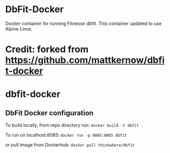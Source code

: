 # DbFit-Docker
Docker container for running Fitnesse dbfit.  This container updated to use Alpine Linux.

Credit: forked from https://github.com/mattkernow/dbfit-docker
=======
# dbfit-docker
## DbFit Docker configuration

To build locally, from repo directory run:
`docker build -t dbfit .`

To run on localhost:8085:
`docker run -p 8085:8085 dbfit`

or pull image from Dockerhub:
`docker pull thinkwhere/dbfit`
